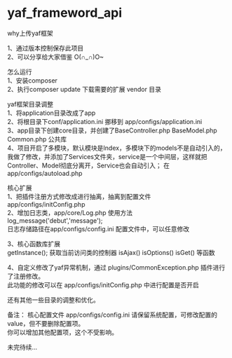 # yaf_frameword_api

why上传yaf框架<br>

1、通过版本控制保存此项目<br>
2、可以分享给大家借鉴 O(∩_∩)O~ <br>

怎么运行<br>
1、安装composer <br>
2、执行composer update 下载需要的扩展  vendor 目录


yaf框架目录调整<br>
1、将application目录改成了app<br>
2、将根目录下conf/application.ini 挪移到 app/configs/application.ini<br>
3、app目录下创建core目录，并创建了BaseController.php BaseModel.php Common.php 公共库<br>
4、项目开启了多模块，默认模块是Index，多模块下的models不是自动引入的，我做了修改，并添加了Services文件夹，service是一个中间层，这样就把Controller、Model彻底分离开，Service也会自动引入；   在app/configs/autoload.php <br>

核心扩展<br>
1、把插件注册方式修改成进行抽离，抽离到配置文件 app/configs/initConfig.php <br>
2、增加日志类，app/core/Log.php 使用方法 log_message('debut','message'); <br>
   日志存储路径在app/configs/config.ini 配置文件中，可以任意修改<br>
   
3、核心函数库扩展  <br>
   getInstance(); 获取当前访问类的控制器
   isAjax()
   isOptions()
   isGet() 等函数

4、自定义修改了yaf异常机制，通过 plugins/CommonException.php 插件进行了注册修改。<br>
   此功能的修改可以在 app/configs/initConfig.php 中进行配置是否开启<br>



还有其他一些目录的调整和优化。

备注：
核心配置文件 app/configs/config.ini 请保留系统配置，可修改配置的value，但不要删除配置项。
<br>你可以增加其他配置项，这个不受影响。


未完待续...
